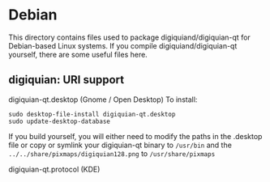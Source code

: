 
Debian
====================
This directory contains files used to package digiquiand/digiquian-qt
for Debian-based Linux systems. If you compile digiquiand/digiquian-qt yourself, there are some useful files here.

## digiquian: URI support ##


digiquian-qt.desktop  (Gnome / Open Desktop)
To install:

	sudo desktop-file-install digiquian-qt.desktop
	sudo update-desktop-database

If you build yourself, you will either need to modify the paths in
the .desktop file or copy or symlink your digiquian-qt binary to `/usr/bin`
and the `../../share/pixmaps/digiquian128.png` to `/usr/share/pixmaps`

digiquian-qt.protocol (KDE)

